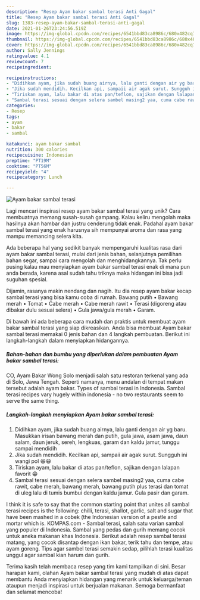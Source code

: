 ```yaml
---
description: "Resep Ayam bakar sambal terasi Anti Gagal"
title: "Resep Ayam bakar sambal terasi Anti Gagal"
slug: 1383-resep-ayam-bakar-sambal-terasi-anti-gagal
date: 2021-01-26T23:24:56.519Z
image: https://img-global.cpcdn.com/recipes/6541bbd83ca8986c/680x482cq70/ayam-bakar-sambal-terasi-foto-resep-utama.jpg
thumbnail: https://img-global.cpcdn.com/recipes/6541bbd83ca8986c/680x482cq70/ayam-bakar-sambal-terasi-foto-resep-utama.jpg
cover: https://img-global.cpcdn.com/recipes/6541bbd83ca8986c/680x482cq70/ayam-bakar-sambal-terasi-foto-resep-utama.jpg
author: Sally Jennings
ratingvalue: 4.1
reviewcount: 7
recipeingredient:

recipeinstructions:
- "Didihkan ayam, jika sudah buang airnya, lalu ganti dengan air yg baru. Masukkan irisan bawang merah dan putih, gula jawa, asam jawa, daun salam, daun jeruk, sereh, lengkuas, garam dan kaldu jamur, tunggu sampai mendidih"
- "Jika sudah mendidih. Kecilkan api, sampaii air agak surut. Sungguh ini wangi pol 😆😆"
- "Tiriskan ayam, lalu bakar di atas pan/teflon, sajikan dengan lalapan favorit 😁"
- "Sambal terasi sesuai dengan selera sambel masing2 yaa, cuma cabe rawit, cabe merah, bawang merah, bawang putih plus terasi dan tomat di uleg lalu di tumis bumbui dengan kaldu jamur. Gula pasir dan garam."
categories:
- Resep
tags:
- ayam
- bakar
- sambal

katakunci: ayam bakar sambal 
nutrition: 300 calories
recipecuisine: Indonesian
preptime: "PT19M"
cooktime: "PT56M"
recipeyield: "4"
recipecategory: Lunch

---
```



![Ayam bakar sambal terasi](https://img-global.cpcdn.com/recipes/6541bbd83ca8986c/680x482cq70/ayam-bakar-sambal-terasi-foto-resep-utama.jpg)

Lagi mencari inspirasi resep ayam bakar sambal terasi yang unik? Cara membuatnya memang susah-susah gampang. Kalau keliru mengolah maka hasilnya akan hambar dan justru cenderung tidak enak. Padahal ayam bakar sambal terasi yang enak harusnya sih mempunyai aroma dan rasa yang mampu memancing selera kita.

Ada beberapa hal yang sedikit banyak mempengaruhi kualitas rasa dari ayam bakar sambal terasi, mulai dari jenis bahan, selanjutnya pemilihan bahan segar, sampai cara mengolah dan menghidangkannya. Tak perlu pusing kalau mau menyiapkan ayam bakar sambal terasi enak di mana pun anda berada, karena asal sudah tahu triknya maka hidangan ini bisa jadi suguhan spesial.

Dijamin, rasanya makin nendang dan nagih. Itu dia resep ayam bakar kecap sambal terasi yang bisa kamu coba di rumah. Bawang putih • Bawang merah • Tomat • Cabe merah • Cabe merah rawit • Terasi (digoreng atau dibakar dulu sesuai selera) • Gula jawa/gula merah • Garam.


Di bawah ini ada beberapa cara mudah dan praktis untuk membuat ayam bakar sambal terasi yang siap dikreasikan. Anda bisa membuat Ayam bakar sambal terasi memakai 0 jenis bahan dan 4 langkah pembuatan. Berikut ini langkah-langkah dalam menyiapkan hidangannya.

<!--inarticleads1-->

##### Bahan-bahan dan bumbu yang diperlukan dalam pembuatan Ayam bakar sambal terasi:



CO, Ayam Bakar Wong Solo menjadi salah satu restoran terkenal yang ada di Solo, Jawa Tengah. Seperti namanya, menu andalan di tempat makan tersebut adalah ayam bakar. Types of sambal terasi in Indonesia. Sambal terasi recipes vary hugely within indonesia - no two restaurants seem to serve the same thing. 

<!--inarticleads2-->

##### Langkah-langkah menyiapkan Ayam bakar sambal terasi:

1. Didihkan ayam, jika sudah buang airnya, lalu ganti dengan air yg baru. Masukkan irisan bawang merah dan putih, gula jawa, asam jawa, daun salam, daun jeruk, sereh, lengkuas, garam dan kaldu jamur, tunggu sampai mendidih
1. Jika sudah mendidih. Kecilkan api, sampaii air agak surut. Sungguh ini wangi pol 😆😆
1. Tiriskan ayam, lalu bakar di atas pan/teflon, sajikan dengan lalapan favorit 😁
1. Sambal terasi sesuai dengan selera sambel masing2 yaa, cuma cabe rawit, cabe merah, bawang merah, bawang putih plus terasi dan tomat di uleg lalu di tumis bumbui dengan kaldu jamur. Gula pasir dan garam.


I think it is safe to say that the common starting point that unites all sambal terasi recipes is the following: chilli, terasi, shallot, garlic, salt and sugar that have been mashed in a cobek (the Indonesian version of a pestle and mortar which is. KOMPAS.com - Sambal terasi, salah satu varian sambal yang populer di Indonesia. Sambal yang pedas dan gurih memang cocok untuk aneka makanan khas Indonesia. Berikut adalah resep sambal terasi matang, yang cocok disantap dengan ikan bakar, terik tahu dan tempe, atau ayam goreng. Tips agar sambel terasi semakin sedap, pilihlah terasi kualitas unggul agar sambal kian harum dan gurih. 

Terima kasih telah membaca resep yang tim kami tampilkan di sini. Besar harapan kami, olahan Ayam bakar sambal terasi yang mudah di atas dapat membantu Anda menyiapkan hidangan yang menarik untuk keluarga/teman ataupun menjadi inspirasi untuk berjualan makanan. Semoga bermanfaat dan selamat mencoba!
